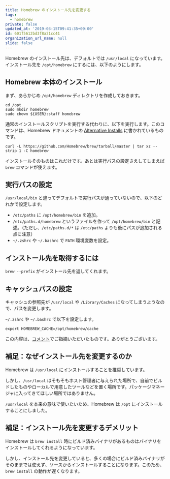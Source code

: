```yaml
---
title: Homebrew のインストール先を変更する
tags:
  - homebrew
private: false
updated_at: '2019-03-15T09:41:35+09:00'
id: 601f5612bd3f8a21cc41
organization_url_name: null
slide: false
---
```

Homebrew のインストール先は、デフォルトでは `/usr/local` になっています。
インストール先を `/opt/homebrew` にするには、以下のようにします。

## Homebrew 本体のインストール

まず、あらかじめ `/opt/homebrew` ディレクトリを作成しておきます。

```shell-session
cd /opt
sudo mkdir homebrew
sudo chown ${USER}:staff homebrew
```

通常のインストールスクリプトを実行する代わりに、以下を実行します。このコマンドは、Homebrew ドキュメントの [Alternative Installs](https://github.com/Homebrew/brew/blob/master/docs/Installation.md#alternative-installs) に書かれているものです。

```shell-session
curl -L https://github.com/Homebrew/brew/tarball/master | tar xz --strip 1 -C homebrew
```

インストールそのものはこれだけです。あとは実行パスの設定さえしてしまえば `brew` コマンドが使えます。

## 実行パスの設定

`/usr/local/bin` と違ってデフォルトで実行パスが通っていないので、以下のどれかで設定します。

* `/etc/paths` に `/opt/homebrew/bin` を追加。
* `/etc/paths.d/homebrew` というファイルを作って `/opt/homebrew/bin` と記述。（ただし、`/etc/paths.d/*` は `/etc/paths` よりも後にパスが追加される点に注意）
* `~/.zshrc` や `~/.bashrc` で `PATH` 環境変数を設定。

## インストール先を取得するには

`brew --prefix` がインストール先を返してくれます。

## キャッシュパスの設定

キャッシュの参照先が `/usr/local` や `/Library/Caches` になってしまうようなので、パスを変更します。

`~/.zshrc` や `~/.bashrc` で以下を設定します。

```
export HOMEBREW_CACHE=/opt/homebrew/cache
```

この内容は、[コメント](http://qiita.com/usamik26/items/601f5612bd3f8a21cc41#comment-21e0df472b6c5949fb75)でご指摘いただいたものです。ありがとうございます。

## 補足：なぜインストール先を変更するのか

Homebrew は `/usr/local` にインストールすることを推奨しています。

しかし、`/usr/local` はそもそもホスト管理者に与えられた場所で、自前でビルドしたものやローカルで用意したツールなどを置く場所です。パッケージマネージャに入ってきてほしい場所ではありません。

`/usr/local` を本来の意味で使いたいため、Homebrew は `/opt` にインストールすることにしました。

## 補足：インストール先を変更するデメリット

Homebrew は `brew install` 時にビルド済みバイナリがあるものはバイナリをインストールしてくれるようになっています。

しかし、インストール先を変更していると、多くの場合にビルド済みバイナリがそのままでは使えず、ソースからインストールすることになります。このため、`brew install` の動作が遅くなります。
